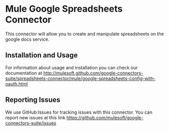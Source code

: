 Mule Google Spreadsheets Connector
=========================

This connector will allow you to create and manipulate spreadsheets on the google docs service.

Installation and Usage
----------------------

For information about usage and installation you can check our documentation at http://mulesoft.github.com/google-connectors-suite/spreadsheets-connector/mule/google-spreadsheets-config-with-oauth.html

Reporting Issues
----------------

We use GitHub:Issues for tracking issues with this connector. You can report new issues at this link https://github.com/mulesoft/google-connectors-suite/issues